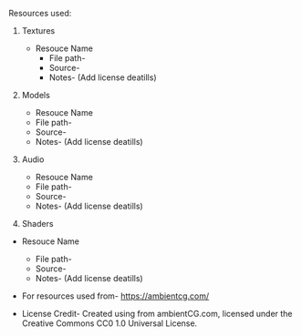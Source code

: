 Resources used:

1) Textures
   - Resouce Name
     - File path-
     - Source-
     - Notes- (Add license deatills)

 
 2) Models
    - Resouce Name
     - File path-
     - Source-
     - Notes- (Add license deatills)


 3) Audio
     - Resouce Name
     - File path-
     - Source-
     - Notes- (Add license deatills)


 4) Shaders
 - Resouce Name
     - File path-
     - Source-
     - Notes- (Add license deatills)


- For resources used from- https://ambientcg.com/
- License Credit- Created using <asset name> from ambientCG.com,
licensed under the Creative Commons CC0 1.0 Universal License.

